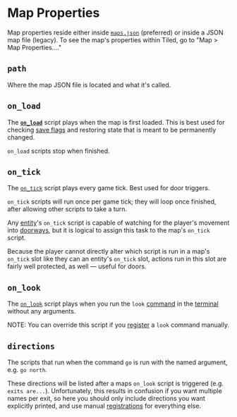 # Map Properties

Map properties reside either inside [`maps.json`](../structure/maps.json) (preferred) or inside a JSON map file (legacy). To see the map's properties within Tiled, go to "Map > Map Properties…."

## `path`

Where the map JSON file is located and what it's called.


## `on_load`

The **[`on_load`](../scripts/on_load)** script plays when the map is first loaded. This is best used for checking [save flags](../scripts/save_flags) and restoring state that is meant to be permanently changed.

`on_load` scripts stop when finished.

## `on_tick`

The [`on_tick`](../scripts/on_tick) script plays every game tick. Best used for door triggers.

`on_tick` scripts will run once per game tick; they will loop once finished, after allowing other scripts to take a turn.

Any [entity](../entities)'s `on_tick` script is capable of watching for the player's movement into [doorways](../techniques/doors), but it is logical to assign this task to the map's `on_tick` script.

Because the player cannot directly alter which script is run in a map's `on_tick` slot like they can an entity's `on_tick` slot, actions run in this slot are fairly well protected, as well — useful for doors.

## `on_look`

The [`on_look`](../scripts/on_look) script plays when you run the `look` [command](../hardware/commands) in the [terminal](../hardware/terminal) without any arguments.

NOTE: You can override this script if you [register](../actions/REGISTER_SERIAL_DIALOG_COMMAND_ARGUMENT) a `look` command manually.

## `directions`

The scripts that run when the command `go` is run with the named argument, e.g. `go north`.

These directions will be listed after a maps `on_look` script is triggered (e.g. `exits are...`). Unfortunately, this results in confusion if you want multiple names per exit, so here you should only include directions you want explicitly printed, and use manual [registrations](../actions/REGISTER_SERIAL_DIALOG_COMMAND_ARGUMENT) for everything else.
